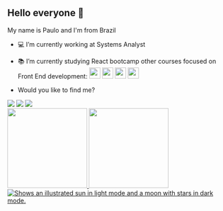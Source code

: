 ## Hello everyone :vulcan_salute:

My name is Paulo and I'm from Brazil
- :computer: I’m currently working at Systems Analyst
- :books: I’m currently studying React bootcamp other courses focused on Front End development: <img src="https://cdn.jsdelivr.net/gh/devicons/devicon/icons/html5/html5-original.svg" width="25" height="25"/> <img src="https://cdn.jsdelivr.net/gh/devicons/devicon/icons/css3/css3-original.svg" width="25" height="25"/> <img src="https://cdn.jsdelivr.net/gh/devicons/devicon/icons/javascript/javascript-original.svg" width="25" height="25" /> <img src="https://cdn.jsdelivr.net/gh/devicons/devicon/icons/react/react-original.svg" width="25" height="25"/>

- Would you like to find me?
<div>
<a href="https://instagram.com/paulohenriq19" target="_blank"><img src="https://img.shields.io/badge/-Instagram-%23E4405F?style=for-the-badge&logo=instagram&logoColor=white" target="_blank"></a>
<a href = "mailto:contato@pauloh.pfigueiredo@gmail.com"><img src="https://img.shields.io/badge/Gmail-D14836?style=for-the-badge&logo=gmail&logoColor=white" target="_blank"></a>
<a href="https://www.linkedin.com/in/paulo-henrique-p-figueiredo" target="_blank"><img src="https://img.shields.io/badge/-LinkedIn-%230077B5?style=for-the-badge&logo=linkedin&logoColor=white" target="_blank"></a>   
</div>

<div>
<a href="https://github.com/PauloHenriq19">
<img height="180em" src="https://github-readme-stats.vercel.app/api/top-langs/?username=PauloHenriq19&layout=compact&langs_count=7&theme=dracula"/>
<img height="180em" src="https://github-readme-stats.vercel.app/api?username=PauloHenriq19&show_icons=true&theme=dracula&include_all_commits=true&count_private=true"/>
</div>


<picture>
  <source media="(prefers-color-scheme: dark)" srcset="https://user-images.githubusercontent.com/25423296/163456776-7f95b81a-f1ed-45f7-b7ab-8fa810d529fa.png">
  <source media="(prefers-color-scheme: light)" srcset="https://user-images.githubusercontent.com/25423296/163456779-a8556205-d0a5-45e2-ac17-42d089e3c3f8.png">
  <img alt="Shows an illustrated sun in light mode and a moon with stars in dark mode." src="https://user-images.githubusercontent.com/25423296/163456779-a8556205-d0a5-45e2-ac17-42d089e3c3f8.png">
</picture>

<!---
PauloHenriq19/PauloHenriq19 is a ✨ special ✨ repository because its `README.md` (this file) appears on your GitHub profile.
You can click the Preview link to take a look at your changes.
--->

